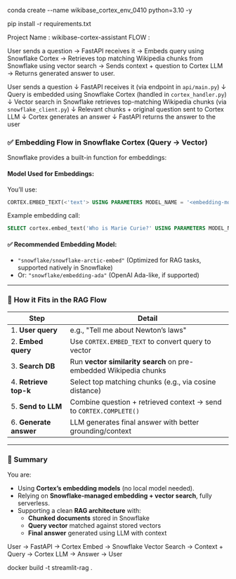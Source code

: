 
conda create --name wikibase_cortex_env_0410 python=3.10 -y

pip install -r requirements.txt

Project Name : wikibase-cortex-assistant
FLOW :

User sends a question → FastAPI receives it → Embeds query using Snowflake Cortex → Retrieves top matching Wikipedia chunks from Snowflake using vector search → Sends context + question to Cortex LLM → Returns generated answer to user.


User sends a question
    ↓
FastAPI receives it (via endpoint in `api/main.py`)
    ↓
Query is embedded using Snowflake Cortex (handled in `cortex_handler.py`)
    ↓
Vector search in Snowflake retrieves top-matching Wikipedia chunks (via `snowflake_client.py`)
    ↓
Relevant chunks + original question sent to Cortex LLM
    ↓
Cortex generates an answer
    ↓
FastAPI returns the answer to the user




### ✅ **Embedding Flow in Snowflake Cortex (Query → Vector)**

Snowflake provides a built-in function for embeddings:

#### **Model Used for Embeddings:**
You’ll use:
```sql
CORTEX.EMBED_TEXT(<'text'> USING PARAMETERS MODEL_NAME = '<embedding-model>')
```

Example embedding call:
```sql
SELECT cortex.embed_text('Who is Marie Curie?' USING PARAMETERS MODEL_NAME = 'snowflake/snowflake-arctic-embed');
```

#### ✅ Recommended Embedding Model:
- `"snowflake/snowflake-arctic-embed"` (Optimized for RAG tasks, supported natively in Snowflake)
- Or: `"snowflake/embedding-ada"` (OpenAI Ada-like, if supported)

---

### 🔁 **How it Fits in the RAG Flow**

| Step                        | Detail                                                                 |
|-----------------------------|------------------------------------------------------------------------|
| 1. **User query**           | e.g., "Tell me about Newton’s laws"                                    |
| 2. **Embed query**          | Use `CORTEX.EMBED_TEXT` to convert query to vector                     |
| 3. **Search DB**            | Run **vector similarity search** on pre-embedded Wikipedia chunks      |
| 4. **Retrieve top-k**       | Select top matching chunks (e.g., via cosine distance)                 |
| 5. **Send to LLM**          | Combine question + retrieved context → send to `CORTEX.COMPLETE()`     |
| 6. **Generate answer**      | LLM generates final answer with better grounding/context               |

---

### 🧠 Summary
You are:
- Using **Cortex’s embedding models** (no local model needed).
- Relying on **Snowflake-managed embedding + vector search**, fully serverless.
- Supporting a clean **RAG architecture** with:
  - **Chunked documents** stored in Snowflake
  - **Query vector** matched against stored vectors
  - **Final answer** generated using LLM with context

User → FastAPI → Cortex Embed → Snowflake Vector Search → Context + Query → Cortex LLM → Answer → User

docker build -t streamlit-rag .